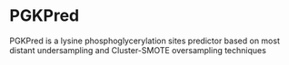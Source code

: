 # PGKPred
PGKPred is a lysine phosphoglycerylation sites predictor based on most distant undersampling and Cluster-SMOTE oversampling techniques
